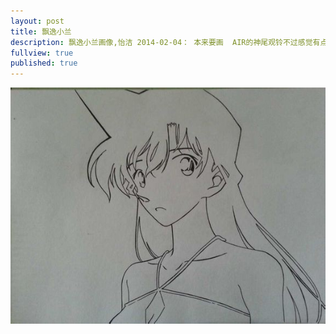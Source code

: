 ```yaml
---
layout: post
title: 飘逸小兰
description: 飘逸小兰画像,怡洁 2014-02-04： 本来要画  AIR的神尾观铃不过感觉有点难画   所以改画小兰了
fullview: true
published: true
---
```



![飘逸小兰](/images/sketches/yijie/2014/3.jpg)
